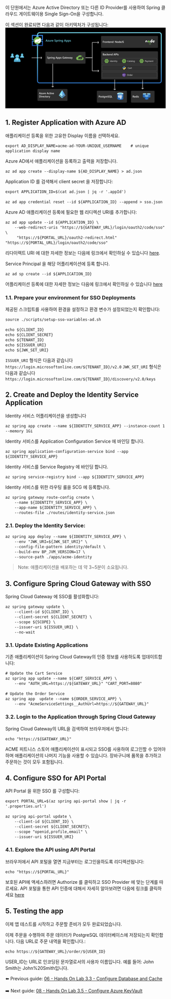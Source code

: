 이 단원에서는 Azure Active Directory 또는 다른 ID Provider를 사용하여 Spring 클라우드 게이트웨이용 Single Sign-On을 구성합니다.

이 섹션이 완료되면 다음과 같이 아키텍처가 구성됩니다:
![architecture](images/scg-sso-services.png) 

## 1. Register Application with Azure AD

애플리케이션 등록을 위한 고유한 Display 이름을 선택하세요.

```shell
export AD_DISPLAY_NAME=acme-ad-YOUR-UNIQUE_USERNAME    # unique application display name
```

Azure AD에서 애플리케이션을 등록하고 출력을 저장합니다.

```shell
az ad app create --display-name ${AD_DISPLAY_NAME} > ad.json
```

Application ID 를 검색해서 client secret 을 저장합니다:

```shell
export APPLICATION_ID=$(cat ad.json | jq -r '.appId')

az ad app credential reset --id ${APPLICATION_ID} --append > sso.json
```

Azure AD 애플리케이션 등록에 필요한 웹 리디렉션 URI를 추가합니다:

```shell
az ad app update --id ${APPLICATION_ID} \
    --web-redirect-uris "https://${GATEWAY_URL}/login/oauth2/code/sso" \
     "https://${PORTAL_URL}/oauth2-redirect.html" "https://${PORTAL_URL}/login/oauth2/code/sso"
```

리다이렉트 URI 에 대한 자세한 정보는 다음에 링크에서 확인하실 수 있습니다 [here](https://docs.microsoft.com/en-us/azure/active-directory/develop/quickstart-register-app#add-a-redirect-uri).

Service Principal 을 해당 어플리케이션에 등록 합니다.

```shell
az ad sp create --id ${APPLICATION_ID}
```

어플리케이션 등록에 대한 자세한 정보는 다음에 링크에서 확인하실 수 있습니다 [here](https://docs.microsoft.com/en-us/azure/active-directory/develop/quickstart-register-app)

### 1.1. Prepare your environment for SSO Deployments

제공된 스크립트를 사용하여 환경을 설정하고 환경 변수가 설정되었는지 확인합니다:

```shell
source ./scripts/setup-sso-variables-ad.sh

echo ${CLIENT_ID}
echo ${CLIENT_SECRET}
echo ${TENANT_ID}
echo ${ISSUER_URI}
echo ${JWK_SET_URI}
```

 `ISSUER_URI` 형식은 다음과 같습니다 `https://login.microsoftonline.com/${TENANT_ID}/v2.0`
 `JWK_SET_URI` 형식은 다음과 같습니다 `https://login.microsoftonline.com/${TENANT_ID}/discovery/v2.0/keys`

## 2. Create and Deploy the Identity Service Application

Identity 서비스 어플리케이션을 생성합니다

```shell
az spring app create --name ${IDENTITY_SERVICE_APP} --instance-count 1 --memory 1Gi
```

Identity 서비스를 Application Configuration Service 에 바인딩 합니다.

```shell
az spring application-configuration-service bind --app ${IDENTITY_SERVICE_APP}
```

Identity 서비스를 Service Registry 에 바인딩 합니다.

```shell
az spring service-registry bind --app ${IDENTITY_SERVICE_APP}
```

Identity 서비스를 위한 라우팅 룰을 SCG 에 등록합니다.

```shell
az spring gateway route-config create \
    --name ${IDENTITY_SERVICE_APP} \
    --app-name ${IDENTITY_SERVICE_APP} \
    --routes-file ./routes/identity-service.json
```

### 2.1. Deploy the Identity Service:

```shell
az spring app deploy --name ${IDENTITY_SERVICE_APP} \
    --env "JWK_URI=${JWK_SET_URI}" \
    --config-file-pattern identity/default \
    --build-env BP_JVM_VERSION=17 \
    --source-path ./apps/acme-identity
```

> Note: 애플리케이션을 배포하는 데 약 3~5분이 소요됩니다.

## 3. Configure Spring Cloud Gateway with SSO

Spring Cloud Gateway 에 SSO를 활성화합니다:

```shell
az spring gateway update \
    --client-id ${CLIENT_ID} \
    --client-secret ${CLIENT_SECRET} \
    --scope ${SCOPE} \
    --issuer-uri ${ISSUER_URI} \
    --no-wait
```

### 3.1. Update Existing Applications

기존 애플리케이션이 Spring Cloud Gateway의 인증 정보를 사용하도록 업데이트합니다:

```shell
# Update the Cart Service
az spring app update --name ${CART_SERVICE_APP} \
    --env "AUTH_URL=https://${GATEWAY_URL}" "CART_PORT=8080" 
    
# Update the Order Service
az spring app  update --name ${ORDER_SERVICE_APP} \
    --env "AcmeServiceSettings__AuthUrl=https://${GATEWAY_URL}" 
```

### 3.2. Login to the Application through Spring Cloud Gateway

Spring Cloud Gateway의 URL을 검색하여 브라우저에서 엽니다:

```shell
echo "https://${GATEWAY_URL}"
```

ACME 피트니스 스토어 애플리케이션이 표시되고 SSO를 사용하여 로그인할 수 있어야 하며 애플리케이션의 나머지 기능을 사용할 수 있습니다. 장바구니에 품목을 추가하고 주문하는 것이 모두 포함됩니다.

## 4. Configure SSO for API Portal

API Portal 을 위한 SSO 를 구성합니다:

```shell
export PORTAL_URL=$(az spring api-portal show | jq -r '.properties.url')

az spring api-portal update \
    --client-id ${CLIENT_ID} \
    --client-secret ${CLIENT_SECRET}\
    --scope "openid,profile,email" \
    --issuer-uri ${ISSUER_URI}
```

### 4.1. Explore the API using API Portal

브라우저에서 API 포털을 열면 지금부터는 로그인을하도록 리디렉션됩니다:

```shell
echo "https://${PORTAL_URL}"
```

보호된 API에 액세스하려면 Authorize 를 클릭하고 SSO Provider 에 맞는 단계를 따르세요. API 포털을 통한 API 인증에 대해서 자세히 알아보려면 다음에 링크를 클릭하세요 [here](https://docs.vmware.com/en/API-portal-for-VMware-Tanzu/1.0/api-portal/GUID-api-viewer.html#api-authorization)

## 5. Testing the app

이제 앱 테스트를 시작하고 주문할 준비가 모두 완료되었습니다.

이제 주문을 수행하여 주문 데이터가 PostgreSQL 데이터베이스에 저장되는지 확인합니다. 다음 URL로 주문 내역을 확인합니다.:

```text
echo https://${GATEWAY_URL}/order/${USER_ID}
```

USER_ID는 URL로 인코딩된 문자열로서의 사용자 이름입니다. 예를 들어: John Smith는 John%20Smith입니다.


⬅️ Previous guide: [06 - Hands On Lab 3.3 - Configure Database and Cache](../06-hol-3.3-configure-database-cache/README.md)

➡️ Next guide: [08 - Hands On Lab 3.5 - Configure Azure KeyVault](../08-hol-3.5-configure-azure-keyvault/README.md)